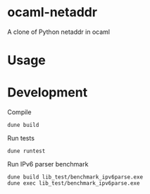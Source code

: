 # ocaml-netaddr
A clone of Python netaddr in ocaml

# Usage

# Development

Compile 
```
dune build
```

Run tests
```
dune runtest
```

Run IPv6 parser benchmark
```
dune build lib_test/benchmark_ipv6parse.exe
dune exec lib_test/benchmark_ipv6parse.exe
```

